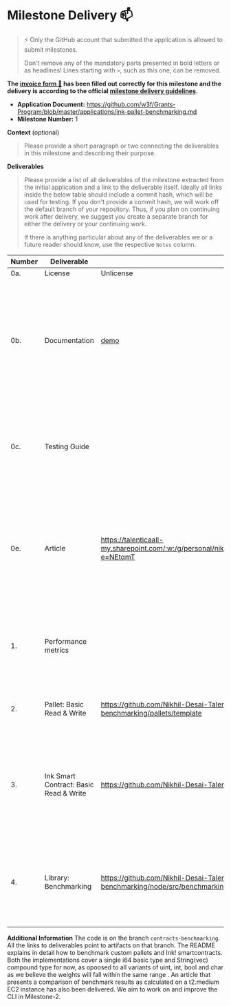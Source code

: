# Milestone Delivery :mailbox:

> ⚡ Only the GitHub account that submitted the application is allowed to submit milestones.
>
> Don't remove any of the mandatory parts presented in bold letters or as headlines! Lines starting with `>`, such as this one, can be removed.

**The [invoice form :pencil:](https://docs.google.com/forms/d/e/1FAIpQLSfmNYaoCgrxyhzgoKQ0ynQvnNRoTmgApz9NrMp-hd8mhIiO0A/viewform) has been filled out correctly for this milestone and the delivery is according to the official [milestone delivery guidelines](https://github.com/w3f/Grants-Program/blob/master/docs/Support%20Docs/milestone-deliverables-guidelines.md).**

- **Application Document:** https://github.com/w3f/Grants-Program/blob/master/applications/ink-pallet-benchmarking.md
- **Milestone Number:** 1

**Context** (optional)

> Please provide a short paragraph or two connecting the deliverables in this milestone and describing their purpose.

**Deliverables**

> Please provide a list of all deliverables of the milestone extracted from the initial application and a link to the deliverable itself. Ideally all links inside the below table should include a commit hash, which will be used for testing. If you don't provide a commit hash, we will work off the default branch of your repository. Thus, if you plan on continuing work after delivery, we suggest you create a separate branch for either the delivery or your continuing work.
>
> If there is anything particular about any of the deliverables we or a future reader should know, use the respective `Notes` column.

| Number | Deliverable                            | Link                                                                                                                                             | Notes                                                                                                                                                                             |
| ------ | -------------------------------------- | ------------------------------------------------------------------------------------------------------------------------------------------------ | --------------------------------------------------------------------------------------------------------------------------------------------------------------------------------- |
| 0a.    | License                                | Unlicense                                                                                                                                        |
| 0b.    | Documentation                          | [demo](https://talenticaall-my.sharepoint.com/:v:/g/personal/nikhil_desai_talentica_com/EYVokFUwPwRIpZhDTguanT0B_kageVj7HfjFzWh47IeTCA?e=s8bsY5) | Inline documentation has been provided and the same has been explained in great detail in the README as well. A demo video has been recorded describing the benchmarking process. |
| 0c.    | Testing Guide                          |                                                                                                                                                  | The Ink! smart contract comes with tests and as mentioned, we've reused and extended the already tested frame-benchmarking-cli.                                                   |
| 0e.    | Article                                | https://talenticaall-my.sharepoint.com/:w:/g/personal/nikhil_desai_talentica_com/EcPSsxTWE5dBnOZS81uspkwBIIHoGI1RvAs6E0ETBsGiDg?e=NEtqmT         | Since Milestone 1 only targets two implementation approaches, we have covered only those and will extend it to include the rest at the end of Milestone 2.                        |
| 1.     | Performance metrics                    |                                                                                                                                                  | As already mentioned in the grant application, we are using weight as a metric to analyse performance.                                                                            |
| 2.     | Pallet: Basic Read & Write             | https://github.com/Nikhil-Desai-Talentica/substrate-node-template-benchmarking/tree/contracts-benchmarking/pallets/template                      | Developed a sample pallet with read and write functionality.                                                                                                                      |
| 3.     | Ink Smart Contract: Basic Read & Write | https://github.com/Nikhil-Desai-Talentica/substrate-node-template-benchmarking/tree/contracts-benchmarking/test                                  | Developed a sample Ink! smartcontract with read and write functionality implemented for the same basic types as the aforementioned pallet.                                        |
| 4.     | Library: Benchmarking                  | https://github.com/Nikhil-Desai-Talentica/substrate-node-template-benchmarking/blob/contracts-benchmarking/node/src/benchmarking.rs              | The frame-benchmarking-cli has been extended to support custom pallets and Ink! smartcontracts, and this will be further refined by Milestone 2.                                  |

**Additional Information**
The code is on the branch `contracts-benchmarking`. All the links to deliverables point to artifacts on that branch.
The README explains in detail how to benchmark custom pallets and Ink! smartcontracts.
Both the implementations cover a single i64 basic type and String(vec<u8>) compound type for now, as opoosed to all variants of uint, int, bool and char as we believe the weights will fall within the same range .
An article that presents a comparison of benchmark results as calculated on a t2.medium EC2 instance has also been delivered.
We aim to work on and improve the CLI in Milestone-2.
